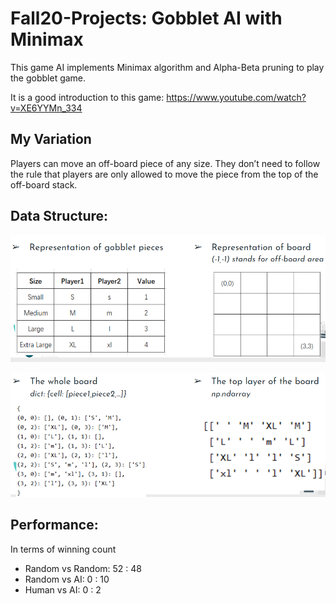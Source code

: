 # Fall20-Projects: Gobblet AI with Minimax
This game AI implements Minimax algorithm and Alpha-Beta pruning to play the gobblet game.

It is a good introduction to this game: https://www.youtube.com/watch?v=XE6YYMn_334


## My Variation
Players can move an off-board piece of any size. They don’t need to follow the rule that players are only allowed to move the piece from the top of the off-board stack.


## Data Structure:
![image](https://github.com/lcy511/Fall20-Projects/blob/main/IMG/DS1.png)

![image](https://github.com/lcy511/Fall20-Projects/blob/main/IMG/DS2.png)

## Performance:
In terms of winning count
* Random vs Random: 52 : 48
* Random vs AI: 0 : 10 
* Human vs AI: 0 : 2


